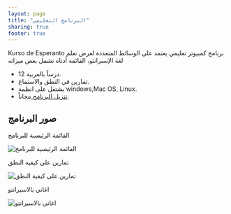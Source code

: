 ```yaml
---
layout: page
title: "البرنامج التعليمي"
sharing: true
footer: true
---
```

Kurso de Esperanto
برنامج كمبيوتر تعليمي يعتمد على الوسائط المتعددة لغرض تعلم لغة الإسبرانتو، القائمة أدناه تشمل بعض ميزاته

* 12 درساً بالعربية.
* تمارين في النطق والاستماع.
* يشتغل على انظمة windows,Mac OS, Linux.
* [تنزيل البرنامج ](http://www.kurso.com.br/elshuto.php?ar) مجاناً.

صور البرنامج
------------
القائمة الرئيسية للبرنامج

![القائمة الرئيسية للبرنامج](http://www.kurso.com.br/ar/ekrano1.png)

تمارين على كيفية النطق

![تمارين على كيفية النطق](http://www.kurso.com.br/ar/ekrano2.png)

اغاني بالاسبرانتو

![اغاني بالاسبرانتو](http://www.kurso.com.br/ar/ekrano3.png)
